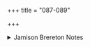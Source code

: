 +++
title = "087-089"

+++

<details><summary>Jamison Brereton Notes</summary>

These three hymns are attributed to Uśanas Kāvya, probably on the basis of the mention of his name in 87.3.
</details>
